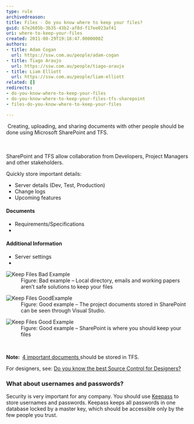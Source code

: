 ```yaml
---
type: rule
archivedreason: 
title: Files - Do you know where to keep your files?
guid: 67e2605b-3b35-43b2-af8d-f17ee023af41
uri: where-to-keep-your-files
created: 2011-08-29T19:18:47.0000000Z
authors:
- title: Adam Cogan
  url: https://ssw.com.au/people/adam-cogan
- title: Tiago Araujo
  url: https://ssw.com.au/people/tiago-araujo
- title: Liam Elliott
  url: https://ssw.com.au/people/liam-elliott
related: []
redirects:
- do-you-know-where-to-keep-your-files
- do-you-know-where-to-keep-your-files-tfs-sharepoint
- files-do-you-know-where-to-keep-your-files

---
```



&#160;Creating, uploading, and sharing documents with other people should be done using Microsoft SharePoint and TFS.<br>
<br><excerpt class='endintro'></excerpt><br>
<p>SharePoint and TFS allow collaboration from Developers, Project Managers and other stakeholders.</p><p>Quickly store important details&#58;</p><ul><li>Server details (Dev, Test, Production)</li><li>Change logs</li><li>Upcoming features</li></ul><h4>Documents</h4><ul><li>Requirements/Specifications</li><li></li></ul><h4>Additional Information</h4><ul><li>Server settings</li><li></li></ul><dl class="badImage"><dt> <img src="/PublishingImages/Dont-keep-files.jpg" alt="Keep Files Bad Example" /> </dt><dd>Figure&#58; Bad example – Local directory, emails and working papers aren’t safe solutions to keep your files</dd></dl><dl class="goodImage"><dt> <img src="/PublishingImages/keep-files-TFS.jpg" alt="Keep Files GoodExample" /></dt><dd>Figure&#58; Good example – The project documents stored in SharePoint can be seen through Visual Studio. </dd></dl><dl class="goodImage"><dt> <img src="/PublishingImages/keep-files-SP.jpg" alt="Keep Files Good Example" /></dt><dd>Figure&#58; Good example – SharePoint is where you should keep your files</dd></dl>
​
<p> 
   <strong>Note&#58;&#160; </strong><a href="/_layouts/15/FIXUPREDIRECT.ASPX?WebId=3dfc0e07-e23a-4cbb-aac2-e778b71166a2&amp;TermSetId=07da3ddf-0924-4cd2-a6d4-a4809ae20160&amp;TermId=951ffbf9-4066-42f3-a9b7-e0d8603e728b">4 important documents </a>should be stored in TFS.</p><p>For designers, see&#58; <a href="/_layouts/15/FIXUPREDIRECT.ASPX?WebId=3dfc0e07-e23a-4cbb-aac2-e778b71166a2&amp;TermSetId=07da3ddf-0924-4cd2-a6d4-a4809ae20160&amp;TermId=2df3378d-f923-4f3f-8c86-ec1074f7f98b">Do you know the best Source Control for Designers?</a></p><div class="greyBox"><h3>What about usernames and passwords?</h3><p>Security is very important for any company. You should use <a href="http&#58;//keepass.info/" target="_blank">Keepass</a> to store usernames and passwords. Keepass keeps all passwords in one database locked by a master key, which should be accessible only by the few people you trust.</p></div>


